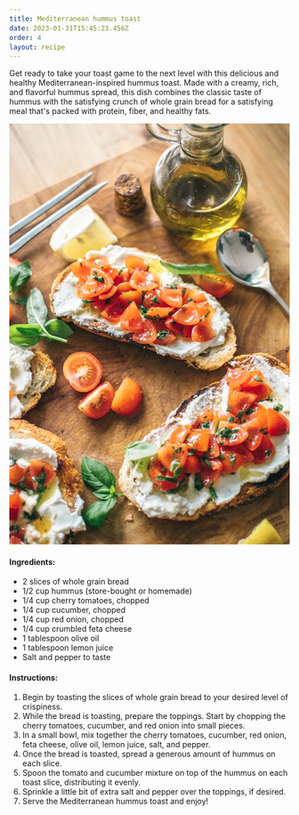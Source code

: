 ```yaml
---
title: Mediterranean hummus toast
date: 2023-01-31T15:45:23.456Z
order: 4
layout: recipe
---
```

Get ready to take your toast game to the next level with this delicious and healthy Mediterranean-inspired hummus toast. Made with a creamy, rich, and flavorful hummus spread, this dish combines the classic taste of hummus with the satisfying crunch of whole grain bread for a satisfying meal that's packed with protein, fiber, and healthy fats. 

![Mediterranean-style hummus toast](../uploads/calum-lewis-rpkgydh2bmo-unsplash.jpg "Photo by Calum Lewis")

#### Ingredients:

* 2 slices of whole grain bread
* 1/2 cup hummus (store-bought or homemade)
* 1/4 cup cherry tomatoes, chopped
* 1/4 cup cucumber, chopped
* 1/4 cup red onion, chopped
* 1/4 cup crumbled feta cheese
* 1 tablespoon olive oil
* 1 tablespoon lemon juice
* Salt and pepper to taste

#### Instructions:

1. Begin by toasting the slices of whole grain bread to your desired level of crispiness.
2. While the bread is toasting, prepare the toppings. Start by chopping the cherry tomatoes, cucumber, and red onion into small pieces.
3. In a small bowl, mix together the cherry tomatoes, cucumber, red onion, feta cheese, olive oil, lemon juice, salt, and pepper.
4. Once the bread is toasted, spread a generous amount of hummus on each slice.
5. Spoon the tomato and cucumber mixture on top of the hummus on each toast slice, distributing it evenly.
6. Sprinkle a little bit of extra salt and pepper over the toppings, if desired.
7. Serve the Mediterranean hummus toast and enjoy!
